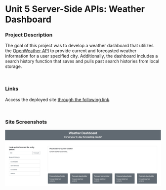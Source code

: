 # Unit 5 Server-Side APIs: Weather Dashboard

### **Project Description**

The goal of this project was to develop a weather dashboard that utilizes the [OpenWeather API](https://openweathermap.org/) to provide current and forecasted weather information for a user specified city. Additionally, the dashboard includes a search history function that saves and pulls past search histories from local storage.

<br/>

### **Links**
Access the deployed site [through the following link](https://colinbrindle.github.io/homework-unit-6/).

<br/>

### **Site Screenshots**
![First site screenshot](/assets/images/site1.png)
